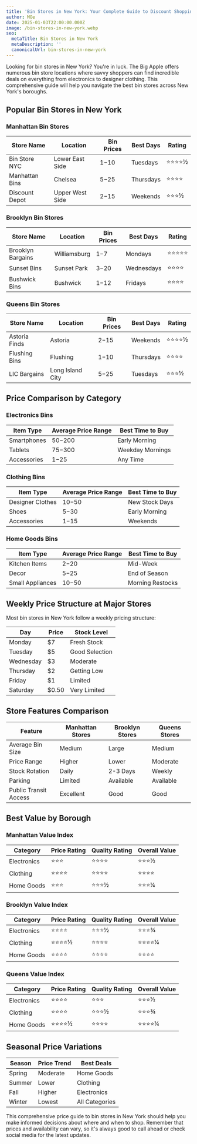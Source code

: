```yaml
---
title: 'Bin Stores in New York: Your Complete Guide to Discount Shopping (2025)'
author: MOe
date: 2025-01-03T22:00:00.000Z
image: /bin-stores-in-new-york.webp
seo:
  metaTitle: Bin Stores in New York
  metaDescription: ''
  canonicalUrl: bin-stores-in-new-york
---
```


Looking for bin stores in New York? You're in luck. The Big Apple offers numerous bin store locations where savvy shoppers can find incredible deals on everything from electronics to designer clothing. This comprehensive guide will help you navigate the best bin stores across New York's boroughs.

## Popular Bin Stores in New York

### Manhattan Bin Stores

| Store Name     | Location        | Bin Prices | Best Days | Rating |
| -------------- | --------------- | ---------- | --------- | ------ |
| Bin Store NYC  | Lower East Side | $1-$10     | Tuesdays  | ⭐⭐⭐⭐½  |
| Manhattan Bins | Chelsea         | $5-$25     | Thursdays | ⭐⭐⭐⭐   |
| Discount Depot | Upper West Side | $2-$15     | Weekends  | ⭐⭐⭐½   |

### Brooklyn Bin Stores

| Store Name        | Location     | Bin Prices | Best Days  | Rating |
| ----------------- | ------------ | ---------- | ---------- | ------ |
| Brooklyn Bargains | Williamsburg | $1-$7      | Mondays    | ⭐⭐⭐⭐⭐  |
| Sunset Bins       | Sunset Park  | $3-$20     | Wednesdays | ⭐⭐⭐⭐   |
| Bushwick Bins     | Bushwick     | $1-$12     | Fridays    | ⭐⭐⭐⭐   |

### Queens Bin Stores

| Store Name    | Location         | Bin Prices | Best Days | Rating |
| ------------- | ---------------- | ---------- | --------- | ------ |
| Astoria Finds | Astoria          | $2-$15     | Weekends  | ⭐⭐⭐⭐½  |
| Flushing Bins | Flushing         | $1-$10     | Thursdays | ⭐⭐⭐⭐   |
| LIC Bargains  | Long Island City | $5-$25     | Tuesdays  | ⭐⭐⭐½   |

## Price Comparison by Category

### Electronics Bins

| Item Type   | Average Price Range | Best Time to Buy |
| ----------- | ------------------- | ---------------- |
| Smartphones | $50-$200            | Early Morning    |
| Tablets     | $75-$300            | Weekday Mornings |
| Accessories | $1-$25              | Any Time         |

### Clothing Bins

| Item Type        | Average Price Range | Best Time to Buy |
| ---------------- | ------------------- | ---------------- |
| Designer Clothes | $10-$50             | New Stock Days   |
| Shoes            | $5-$30              | Early Morning    |
| Accessories      | $1-$15              | Weekends         |

### Home Goods Bins

| Item Type        | Average Price Range | Best Time to Buy |
| ---------------- | ------------------- | ---------------- |
| Kitchen Items    | $2-$20              | Mid-Week         |
| Decor            | $5-$25              | End of Season    |
| Small Appliances | $10-$50             | Morning Restocks |

## Weekly Price Structure at Major Stores

Most bin stores in New York follow a weekly pricing structure:

| Day       | Price | Stock Level    |
| --------- | ----- | -------------- |
| Monday    | $7    | Fresh Stock    |
| Tuesday   | $5    | Good Selection |
| Wednesday | $3    | Moderate       |
| Thursday  | $2    | Getting Low    |
| Friday    | $1    | Limited        |
| Saturday  | $0.50 | Very Limited   |

## Store Features Comparison

| Feature               | Manhattan Stores | Brooklyn Stores | Queens Stores |
| --------------------- | ---------------- | --------------- | ------------- |
| Average Bin Size      | Medium           | Large           | Medium        |
| Price Range           | Higher           | Lower           | Moderate      |
| Stock Rotation        | Daily            | 2-3 Days        | Weekly        |
| Parking               | Limited          | Available       | Available     |
| Public Transit Access | Excellent        | Good            | Good          |

## Best Value by Borough

### Manhattan Value Index

| Category    | Price Rating | Quality Rating | Overall Value |
| ----------- | ------------ | -------------- | ------------- |
| Electronics | ⭐⭐⭐          | ⭐⭐⭐⭐           | ⭐⭐⭐½          |
| Clothing    | ⭐⭐⭐⭐         | ⭐⭐⭐⭐           | ⭐⭐⭐⭐          |
| Home Goods  | ⭐⭐⭐          | ⭐⭐⭐½           | ⭐⭐⭐¼          |

### Brooklyn Value Index

| Category    | Price Rating | Quality Rating | Overall Value |
| ----------- | ------------ | -------------- | ------------- |
| Electronics | ⭐⭐⭐⭐         | ⭐⭐⭐½           | ⭐⭐⭐¾          |
| Clothing    | ⭐⭐⭐⭐½        | ⭐⭐⭐⭐           | ⭐⭐⭐⭐¼         |
| Home Goods  | ⭐⭐⭐⭐         | ⭐⭐⭐⭐           | ⭐⭐⭐⭐          |

### Queens Value Index

| Category    | Price Rating | Quality Rating | Overall Value |
| ----------- | ------------ | -------------- | ------------- |
| Electronics | ⭐⭐⭐⭐         | ⭐⭐⭐            | ⭐⭐⭐½          |
| Clothing    | ⭐⭐⭐⭐         | ⭐⭐⭐½           | ⭐⭐⭐¾          |
| Home Goods  | ⭐⭐⭐⭐½        | ⭐⭐⭐⭐           | ⭐⭐⭐⭐¼         |

## Seasonal Price Variations

| Season | Price Trend | Best Deals     |
| ------ | ----------- | -------------- |
| Spring | Moderate    | Home Goods     |
| Summer | Lower       | Clothing       |
| Fall   | Higher      | Electronics    |
| Winter | Lowest      | All Categories |

This comprehensive price guide to bin stores in New York should help you make informed decisions about where and when to shop. Remember that prices and availability can vary, so it's always good to call ahead or check social media for the latest updates.
